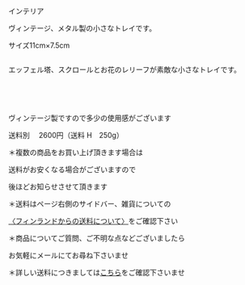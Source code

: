 <link rel="stylesheet" type="text/css" href="/assets/css/styles.css">

インテリア

ヴィンテージ、メタル製の小さなトレイです。

サイズ11cm×7.5cm　

<img alt="" src="http://blog.cnobi.jp/v1/blog/user/71e35865e9e62f3f9d70420d6124d2ab/1681903099"/> 

エッフェル塔、スクロールとお花のレリーフが素敵な小さなトレイです。

<img alt="" src="http://blog.cnobi.jp/v1/blog/user/71e35865e9e62f3f9d70420d6124d2ab/1681903100"/> 

<img alt="" src="http://blog.cnobi.jp/v1/blog/user/71e35865e9e62f3f9d70420d6124d2ab/1681903101"/> 

<img alt="" src="http://blog.cnobi.jp/v1/blog/user/71e35865e9e62f3f9d70420d6124d2ab/1681903102"/> 

<img alt="" src="http://blog.cnobi.jp/v1/blog/user/71e35865e9e62f3f9d70420d6124d2ab/1681903103"/> 

ヴィンテージ製ですので多少の使用感がございます

送料別　 2600円（送料 H　250g）

＊複数の商品をお買い上げ頂きます場合は

送料がお安くなる場合がございますので

後ほどお知らせさせて頂きます

＊送料はページ右側のサイドバー、雑貨についての

[〈フィンランドからの送料について〉](https://dkzakka.github.io/2005/03/31/雑貨について.html)をご確認下さい

＊商品についてご質問、ご不明な点などございましたら

お気軽にメールにてお尋ね下さいませ

＊詳しい送料につきましては[こちら](http://dkzakka.blog.shinobi.jp/Entry/3385/)をご確認下さいませ